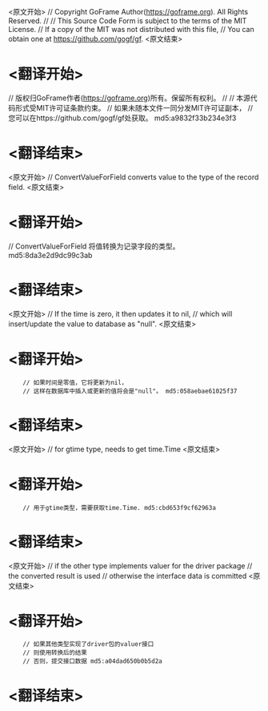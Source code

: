 
<原文开始>
// Copyright GoFrame Author(https://goframe.org). All Rights Reserved.
//
// This Source Code Form is subject to the terms of the MIT License.
// If a copy of the MIT was not distributed with this file,
// You can obtain one at https://github.com/gogf/gf.
<原文结束>

# <翻译开始>
// 版权归GoFrame作者(https://goframe.org)所有。保留所有权利。
//
// 本源代码形式受MIT许可证条款约束。
// 如果未随本文件一同分发MIT许可证副本，
// 您可以在https://github.com/gogf/gf处获取。 md5:a9832f33b234e3f3
# <翻译结束>


<原文开始>
// ConvertValueForField converts value to the type of the record field.
<原文结束>

# <翻译开始>
// ConvertValueForField 将值转换为记录字段的类型。 md5:8da3e2d9dc99c3ab
# <翻译结束>


<原文开始>
		// If the time is zero, it then updates it to nil,
		// which will insert/update the value to database as "null".
<原文结束>

# <翻译开始>
		// 如果时间是零值，它将更新为nil，
		// 这样在数据库中插入或更新的值将会是"null"。 md5:058aebae61025f37
# <翻译结束>


<原文开始>
// for gtime type, needs to get time.Time
<原文结束>

# <翻译开始>
		// 用于gtime类型，需要获取time.Time. md5:cbd653f9cf62963a
# <翻译结束>


<原文开始>
		// if the other type implements valuer for the driver package
		// the converted result is used
		// otherwise the interface data is committed
<原文结束>

# <翻译开始>
		// 如果其他类型实现了driver包的valuer接口
		// 则使用转换后的结果
		// 否则，提交接口数据 md5:a04dad650b0b5d2a
# <翻译结束>

